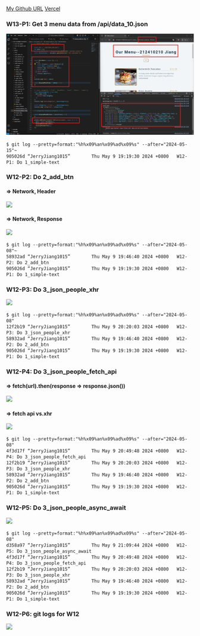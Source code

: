[My Github URL](https://github.com/JerryJiang1115/1122-js-demo-212411211)
[Vercel](https://1122-js-demo-212411211.vercel.app/#)

### W13-P1: Get 3 menu data from /api/data_10.json
 
![](w13-p1.png)

```
$ git log --pretty=format:"%h%x09%an%x09%ad%x09%s" --after="2024-05-15"~
905026d “JerryJiang1015”        Thu May 9 19:19:30 2024 +0800   W12-P1: Do 1_simple-text
```

### W12-P2: Do 2_add_btn
 
#### => Network, Header
 
![](w12-p2-1.png)
 
#### => Network, Response
 
![](w12-p2-2.png)
 
```
$ git log --pretty=format:"%h%x09%an%x09%ad%x09%s" --after="2024-05-08"~
58932ad “JerryJiang1015”        Thu May 9 19:46:40 2024 +0800   W12-P2: Do 2_add_btn
905026d “JerryJiang1015”        Thu May 9 19:19:30 2024 +0800   W12-P1: Do 1_simple-text

```

### W12-P3: Do 3_json_people_xhr
 
![](w12-p3.png)

```
$ git log --pretty=format:"%h%x09%an%x09%ad%x09%s" --after="2024-05-08"
12f2b19 “JerryJiang1015”        Thu May 9 20:20:03 2024 +0800   W12-P3: Do 3_json_people_xhr
58932ad “JerryJiang1015”        Thu May 9 19:46:40 2024 +0800   W12-P2: Do 2_add_btn       
905026d “JerryJiang1015”        Thu May 9 19:19:30 2024 +0800   W12-P1: Do 1_simple-text  

```

### W12-P4: Do 3_json_people_fetch_api
 
#### => fetch(url).then(response => response.json())
 
![](w12-p4-1.png)
 
#### => fetch api vs.xhr
 
![](w12-p4-2.png)

```
$ git log --pretty=format:"%h%x09%an%x09%ad%x09%s" --after="2024-05-08"
4f3d17f “JerryJiang1015”        Thu May 9 20:49:48 2024 +0800   W12-P4: Do 3_json_people_fetch_api
12f2b19 “JerryJiang1015”        Thu May 9 20:20:03 2024 +0800   W12-P3: Do 3_json_people_xhr
58932ad “JerryJiang1015”        Thu May 9 19:46:40 2024 +0800   W12-P2: Do 2_add_btn
905026d “JerryJiang1015”        Thu May 9 19:19:30 2024 +0800   W12-P1: Do 1_simple-text

```

### W12-P5: Do 3_json_people_async_await
 
![](w12-p5.png)

```
$ git log --pretty=format:"%h%x09%an%x09%ad%x09%s" --after="2024-05-08"
d358a97 “JerryJiang1015”        Thu May 9 21:09:44 2024 +0800   W12-P5: Do 3_json_people_async_await
4f3d17f “JerryJiang1015”        Thu May 9 20:49:48 2024 +0800   W12-P4: Do 3_json_people_fetch_api     
12f2b19 “JerryJiang1015”        Thu May 9 20:20:03 2024 +0800   W12-P3: Do 3_json_people_xhr
58932ad “JerryJiang1015”        Thu May 9 19:46:40 2024 +0800   W12-P2: Do 2_add_btn
905026d “JerryJiang1015”        Thu May 9 19:19:30 2024 +0800   W12-P1: Do 1_simple-text

```
### W12-P6: git logs for W12

![](w12-p6.png)

```

```
